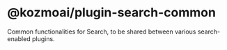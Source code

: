 # @kozmoai/plugin-search-common

Common functionalities for Search, to be shared between various search-enabled plugins.

